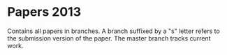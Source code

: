 Papers 2013
===========

Contains all papers in branches. A branch suffixed by a "s" letter refers to
the submission version of the paper. The master branch tracks current work.
